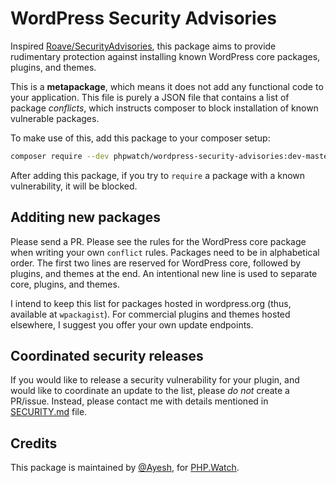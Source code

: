 WordPress Security Advisories
==========================

Inspired [Roave/SecurityAdvisories](https://github.com/Roave/SecurityAdvisories), this package aims to provide rudimentary protection against installing known WordPress core packages, plugins, and themes. 

This is a **metapackage**, which means it does not add any functional code to your application. This file is purely a JSON file that contains a list of package _conflicts_, which instructs composer to block installation of known vulnerable packages. 

To make use of this, add this package to your composer setup:

```bash
composer require --dev phpwatch/wordpress-security-advisories:dev-master
```

After adding this package, if you try to `require` a package with a known vulnerability, it will be blocked. 


## Additing new packages

Please send a PR. Please see the rules for the WordPress core package when writing your own `conflict` rules.
Packages need to be in alphabetical order. The first two lines are reserved for WordPress core, followed by plugins, and themes at the end. An intentional new line is used to separate core, plugins, and themes.

I intend to keep this list for packages hosted in wordpress.org (thus, available at `wpackagist`). For commercial plugins and themes hosted elsewhere, I suggest you offer your own update endpoints. 

## Coordinated security releases

If you would like to release a security vulnerability for your plugin, and would like to coordinate an update to the list, please _do not_ create a PR/issue. Instead, please contact me with details mentioned in [SECURITY.md](SECURITY.md) file.

## Credits

This package is maintained by [@Ayesh](https://github.com/Ayesh), for [PHP.Watch](https://php.watch).

